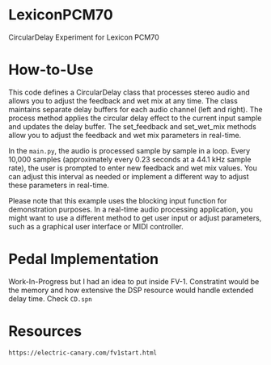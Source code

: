 # LexiconPCM70
CircularDelay Experiment for Lexicon PCM70

# How-to-Use
This code defines a CircularDelay class that processes stereo audio and allows you to adjust the feedback and wet mix at any time. The class maintains separate delay buffers for each audio channel (left and right). The process method applies the circular delay effect to the current input sample and updates the delay buffer. The set_feedback and set_wet_mix methods allow you to adjust the feedback and wet mix parameters in real-time.

In the `main.py`, the audio is processed sample by sample in a loop. Every 10,000 samples (approximately every 0.23 seconds at a 44.1 kHz sample rate), the user is prompted to enter new feedback and wet mix values. You can adjust this interval as needed or implement a different way to adjust these parameters in real-time.

Please note that this example uses the blocking input function for demonstration purposes. In a real-time audio processing application, you might want to use a different method to get user input or adjust parameters, such as a graphical user interface or MIDI controller.

# Pedal Implementation
Work-In-Progress but I had an idea to put inside FV-1. Constratint would be the memory and how extensive the DSP resource would handle extended delay time.
Check `CD.spn`

# Resources
`https://electric-canary.com/fv1start.html`

